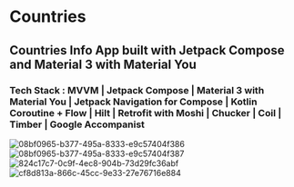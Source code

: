 # Countries

## Countries Info App built with Jetpack Compose and Material 3 with Material You

### Tech Stack : MVVM | Jetpack Compose | Material 3 with Material You | Jetpack Navigation for Compose | Kotlin Coroutine + Flow | Hilt | Retrofit with Moshi | Chucker | Coil | Timber | Google Accompanist

![08bf0965-b377-495a-8333-e9c57404f386](https://user-images.githubusercontent.com/32137098/202509465-9dad0681-c6b8-4630-9167-f77be729845c.png)
![08bf0965-b377-495a-8333-e9c57404f387](https://user-images.githubusercontent.com/32137098/202509484-181322cd-f794-4c49-afd6-dddfe293acf9.png)
![824c17c7-0c9f-4ec8-904b-73d29fc36abf](https://user-images.githubusercontent.com/32137098/202509501-67594e0c-5c93-4383-a229-656d66d5e1cd.png)
![cf8d813a-866c-45cc-9e33-27e76716e884](https://user-images.githubusercontent.com/32137098/202509515-fa4dc338-de1d-4673-bfc1-fd25298f88cc.png)
